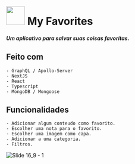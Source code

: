 # <img src="https://cdn-icons.flaticon.com/png/512/4208/premium/4208408.png?token=exp=1654824500~hmac=93ad6688b4bc9ffb0604e9ba0ab870ea" width="50px"> My Favorites

##### Um aplicativo para salvar suas coisas favoritas.

## Feito com

    - GraphQL / Apollo-Server
    - NextJS
    - React
    - Typescript
    - MongoDB / Mongoose

## Funcionalidades

    - Adicionar algum conteudo como favorito.
    - Escolher uma nota para o favorito.
    - Escolher uma imagem como capa.
    - Adicionar a uma categoria.
    - Filtros.

![Slide 16_9 - 1](https://user-images.githubusercontent.com/88716893/173166197-04ddad81-6629-4647-b86f-21bfad5f52a5.png)
